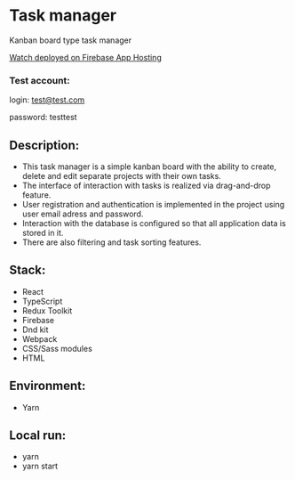 # Task manager

Kanban board type task manager

[Watch deployed on Firebase App Hosting](https://tasks-manager-7a2f5.web.app/project/ymtd9y8)

### Test account:

login: test@test.com

password: testtest

## Description:

-   This task manager is a simple kanban board with the ability to create, delete and edit separate projects with their own tasks.
-   The interface of interaction with tasks is realized via drag-and-drop feature.
-   User registration and authentication is implemented in the project using user email adress and password.
-   Interaction with the database is configured so that all application data is stored in it.
-   There are also filtering and task sorting features.

## Stack:

-   React
-   TypeScript
-   Redux Toolkit
-   Firebase
-   Dnd kit
-   Webpack
-   CSS/Sass modules
-   HTML

## Environment:

-   Yarn

## Local run:

-   yarn
-   yarn start
